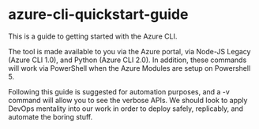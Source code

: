 # azure-cli-quickstart-guide

This is a guide to getting started with the Azure CLI. 

The tool is made available to you via the Azure portal, via Node-JS Legacy (Azure CLI 1.0), and Python (Azure CLI 2.0).
In addition, these commands will work via PowerShell when the Azure Modules are setup on Powershell 5. 

Following this guide is suggested for automation purposes, and a -v command will allow you to see the verbose APIs. 
We should look to apply DevOps mentality into our work in order to deploy safely, replicably, and automate the boring stuff. 
